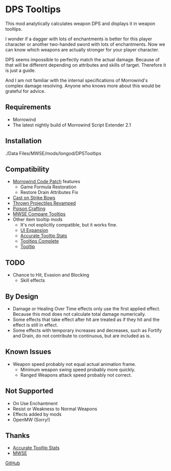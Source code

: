 # DPS Tooltips

This mod analytically calculates weapon DPS and displays it in weapon tooltips.

I wonder if a dagger with lots of enchantments is better for this player character or another two-handed sword with lots of enchantments. Now we can know which weapons are actually stronger for your player character.

DPS seems impossible to perfectly match the actual damage. Because of that will be different depending on attributes and skills of target. Therefore it is just a guide.

And I am not familiar with the internal specifications of Morrowind's complex damage resolving. Anyone who knows more about this would be grateful for advice.

## Requirements
- Morrowind
- The latest nightly build of Morrowind Script Extender 2.1

## Installation
./Data Files/MWSE/mods/longod/DPSTooltips

## Compatibility
- [Morrowind Code Patch](https://www.nexusmods.com/morrowind/mods/19510) features
  - Game Formula Restoration
  - Restore Drain Attributes Fix
- [Cast on Strike Bows](https://www.nexusmods.com/morrowind/mods/45913)
- [Thrown Projectiles Revamped](https://www.nexusmods.com/morrowind/mods/49609)
- [Poison Crafting](https://www.nexusmods.com/morrowind/mods/45729)
- [MWSE Compare Tooltips](https://www.nexusmods.com/morrowind/mods/51087)
- Other item tooltip mods
  - It's not explicitly compatible, but it works fine.
  - [UI Expansion](https://www.nexusmods.com/morrowind/mods/46071)
  - [Accurate Tooltip Stats](https://www.nexusmods.com/morrowind/mods/51354)
  - [Tooltips Complete](https://www.nexusmods.com/morrowind/mods/46842)
  - [Tooltip](https://www.nexusmods.com/morrowind/mods/45969)

## TODO
- Chance to Hit, Evasion and Blocking
  - Skill effects

## By Design
- Damage or Healing Over Time effects only use the first applied effect. Because this mod does not calculate total damage numerically.
- Some effects that take effect after hit are treated as if they hit and the effect is still in effect.
- Some effects with temporary increases and decreases, such as Fortify and Drain, do not contribute to continuous, but are included as is.

## Known Issues
- Weapon speed probably not equal actual animation frame.
  - Minimum weapon swing speed probably more quickly.
  - Ranged Weapons attack speed probably not correct.

## Not Supported
- On Use Enchantment
- Resist or Weakness to Normal Weapons
- Effects added by mods
- OpenMW (Sorry!)

## Thanks
- [Accurate Tooltip Stats](https://www.nexusmods.com/morrowind/mods/51354)
- [MWSE](https://github.com/MWSE/MWSE)

[GitHub](https://github.com/longod/DPSTooltips)

